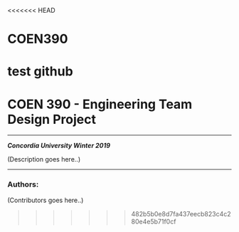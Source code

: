 <<<<<<< HEAD
# COEN390

test github
=======
# COEN 390 - Engineering Team Design Project

---  

 **_Concordia University Winter 2019_**
 
 (Description goes here..)

---  

### Authors:  
(Contributors goes here..)
>>>>>>> 482b5b0e8d7fa437eecb823c4c280e4e5b71f0cf
